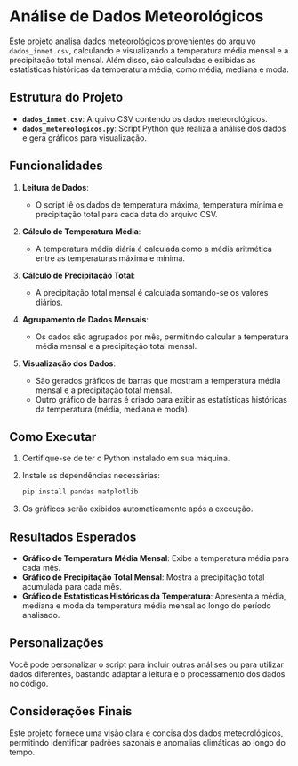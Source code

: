 # Análise de Dados Meteorológicos

Este projeto analisa dados meteorológicos provenientes do arquivo `dados_inmet.csv`, calculando e visualizando a temperatura média mensal e a precipitação total mensal. Além disso, são calculadas e exibidas as estatísticas históricas da temperatura média, como média, mediana e moda.

## Estrutura do Projeto

- **`dados_inmet.csv`**: Arquivo CSV contendo os dados meteorológicos.
- **`dados_metereologicos.py`**: Script Python que realiza a análise dos dados e gera gráficos para visualização.

## Funcionalidades

1. **Leitura de Dados**:
   - O script lê os dados de temperatura máxima, temperatura mínima e precipitação total para cada data do arquivo CSV.

2. **Cálculo de Temperatura Média**:
   - A temperatura média diária é calculada como a média aritmética entre as temperaturas máxima e mínima.

3. **Cálculo de Precipitação Total**:
   - A precipitação total mensal é calculada somando-se os valores diários.

4. **Agrupamento de Dados Mensais**:
   - Os dados são agrupados por mês, permitindo calcular a temperatura média mensal e a precipitação total mensal.

5. **Visualização dos Dados**:
   - São gerados gráficos de barras que mostram a temperatura média mensal e a precipitação total mensal.
   - Outro gráfico de barras é criado para exibir as estatísticas históricas da temperatura (média, mediana e moda).

## Como Executar

1. Certifique-se de ter o Python instalado em sua máquina.

2. Instale as dependências necessárias:
   ```bash
   pip install pandas matplotlib
   
5. Os gráficos serão exibidos automaticamente após a execução.

## Resultados Esperados

- **Gráfico de Temperatura Média Mensal**: Exibe a temperatura média para cada mês.
- **Gráfico de Precipitação Total Mensal**: Mostra a precipitação total acumulada para cada mês.
- **Gráfico de Estatísticas Históricas da Temperatura**: Apresenta a média, mediana e moda da temperatura média mensal ao longo do período analisado.

## Personalizações

Você pode personalizar o script para incluir outras análises ou para utilizar dados diferentes, bastando adaptar a leitura e o processamento dos dados no código.

## Considerações Finais

Este projeto fornece uma visão clara e concisa dos dados meteorológicos, permitindo identificar padrões sazonais e anomalias climáticas ao longo do tempo.
